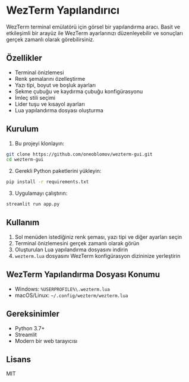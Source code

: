 # WezTerm Yapılandırıcı

WezTerm terminal emülatörü için görsel bir yapılandırma aracı. Basit ve etkileşimli bir arayüz ile WezTerm ayarlarınızı düzenleyebilir ve sonuçları gerçek zamanlı olarak görebilirsiniz.

## Özellikler

- Terminal önizlemesi
- Renk şemalarını özelleştirme
- Yazı tipi, boyut ve boşluk ayarları
- Sekme çubuğu ve kaydırma çubuğu konfigürasyonu
- İmleç stili seçimi
- Lider tuşu ve kısayol ayarları
- Lua yapılandırma dosyası oluşturma

## Kurulum

1. Bu projeyi klonlayın:

```bash
git clone https://github.com/oneoblomov/wezterm-gui.git
cd wezterm-gui
```

2. Gerekli Python paketlerini yükleyin:

```bash
pip install -r requirements.txt
```

3. Uygulamayı çalıştırın:

```bash
streamlit run app.py
```

## Kullanım

1. Sol menüden istediğiniz renk şeması, yazı tipi ve diğer ayarları seçin
2. Terminal önizlemesini gerçek zamanlı olarak görün
3. Oluşturulan Lua yapılandırma dosyasını indirin
4. `wezterm.lua` dosyasını WezTerm konfigürasyon dizininize yerleştirin

## WezTerm Yapılandırma Dosyası Konumu

- Windows: `%USERPROFILE%\.wezterm.lua`
- macOS/Linux: `~/.config/wezterm/wezterm.lua`

## Gereksinimler

- Python 3.7+
- Streamlit
- Modern bir web tarayıcısı

## Lisans

MIT
